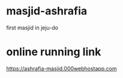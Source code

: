 # masjid-ashrafia
first masjid in jeju-do

# online running link
https://ashrafia-masjid.000webhostapp.com
